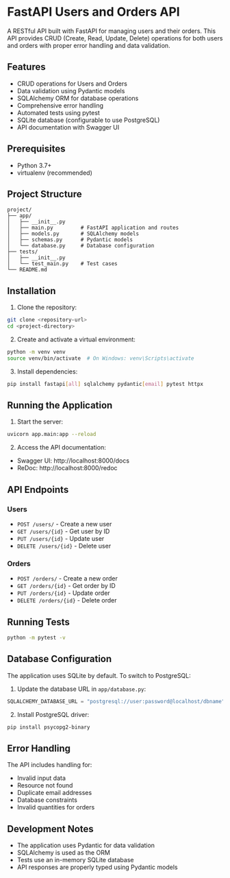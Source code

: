 # FastAPI Users and Orders API

A RESTful API built with FastAPI for managing users and their orders. This API provides CRUD (Create, Read, Update, Delete) operations for both users and orders with proper error handling and data validation.

## Features

- CRUD operations for Users and Orders
- Data validation using Pydantic models
- SQLAlchemy ORM for database operations
- Comprehensive error handling
- Automated tests using pytest
- SQLite database (configurable to use PostgreSQL)
- API documentation with Swagger UI

## Prerequisites

- Python 3.7+
- virtualenv (recommended)

## Project Structure

```
project/
├── app/
│   ├── __init__.py
│   ├── main.py         # FastAPI application and routes
│   ├── models.py       # SQLAlchemy models
│   ├── schemas.py      # Pydantic models
│   └── database.py     # Database configuration
├── tests/
│   ├── __init__.py
│   └── test_main.py    # Test cases
└── README.md
```

## Installation

1. Clone the repository:
```bash
git clone <repository-url>
cd <project-directory>
```

2. Create and activate a virtual environment:
```bash
python -m venv venv
source venv/bin/activate  # On Windows: venv\Scripts\activate
```

3. Install dependencies:
```bash
pip install fastapi[all] sqlalchemy pydantic[email] pytest httpx
```

## Running the Application

1. Start the server:
```bash
uvicorn app.main:app --reload
```

2. Access the API documentation:
- Swagger UI: http://localhost:8000/docs
- ReDoc: http://localhost:8000/redoc

## API Endpoints

### Users
- `POST /users/` - Create a new user
- `GET /users/{id}` - Get user by ID
- `PUT /users/{id}` - Update user
- `DELETE /users/{id}` - Delete user

### Orders
- `POST /orders/` - Create a new order
- `GET /orders/{id}` - Get order by ID
- `PUT /orders/{id}` - Update order
- `DELETE /orders/{id}` - Delete order

## Running Tests

```bash
python -m pytest -v
```

## Database Configuration

The application uses SQLite by default. To switch to PostgreSQL:

1. Update the database URL in `app/database.py`:
```python
SQLALCHEMY_DATABASE_URL = "postgresql://user:password@localhost/dbname"
```

2. Install PostgreSQL driver:
```bash
pip install psycopg2-binary
```

## Error Handling

The API includes handling for:
- Invalid input data
- Resource not found
- Duplicate email addresses
- Database constraints
- Invalid quantities for orders

## Development Notes

- The application uses Pydantic for data validation
- SQLAlchemy is used as the ORM
- Tests use an in-memory SQLite database
- API responses are properly typed using Pydantic models

